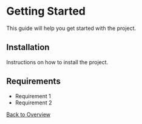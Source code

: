 # Getting Started

This guide will help you get started with the project.

## Installation

Instructions on how to install the project.

## Requirements

- Requirement 1
- Requirement 2

[Back to Overview](overview.md)
